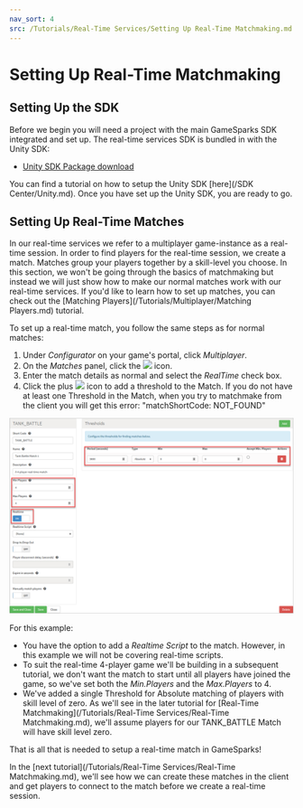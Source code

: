 ```yaml
---
nav_sort: 4
src: /Tutorials/Real-Time Services/Setting Up Real-Time Matchmaking.md
---
```


# Setting Up Real-Time Matchmaking

## Setting Up the SDK

Before we begin you will need a project with the main GameSparks SDK integrated and set up. The real-time services SDK is bundled in with the Unity SDK:
* [Unity SDK Package download](https://s3-eu-west-1.amazonaws.com/repo.gamesparks.net/unity-sdk/GameSparks_Unity.unitypackage)

You can find a tutorial on how to setup the Unity SDK [here](/SDK Center/Unity.md). Once you have set up the Unity SDK, you are ready to go.

## Setting Up Real-Time Matches

In our real-time services we refer to a multiplayer game-instance as a real-time session. In order to find players for the real-time session, we create a match.
Matches group your players together by a skill-level you choose. In this section, we won't be going through the basics of matchmaking but instead we will just show how to make our normal matches work with our real-time services. If you'd like to learn how to set up matches, you can check out the [Matching Players](/Tutorials/Multiplayer/Matching Players.md) tutorial.

To set up a real-time match, you follow the same steps as for normal matches:

1. Under *Configurator* on your game's portal, click *Multiplayer*.
2. On the *Matches* panel, click the ![](/img/fa/plus.png) icon.
3. Enter the match details as normal and select the *RealTime* check box.
4. Click the plus ![](/img/fa/plus.png) icon to add a threshold to the Match. If you do not have at least one Threshold in the Match, when you try to matchmake from the client you will get this error: "matchShortCode: NOT_FOUND"

![](img/RTSDK/4.png)

For this example:
* You have the option to add a *Realtime Script* to the match. However, in this example we will not be covering real-time scripts.
* To suit the real-time 4-player game we'll be building in a subsequent tutorial, we don't want the match to start until all players have joined the game, so we've set both the *Min.Players* and the *Max.Players* to 4.
* We've added a single Threshold for Absolute matching of players with skill level of zero. As we'll see in the later tutorial for [Real-Time Matchmaking](/Tutorials/Real-Time Services/Real-Time Matchmaking.md), we'll assume players for our TANK_BATTLE Match will have skill level zero.


That is all that is needed to setup a real-time match in GameSparks!

In the [next tutorial](/Tutorials/Real-Time Services/Real-Time Matchmaking.md), we'll see how we can create these matches in the client and get players to connect to the match before we create a real-time session.
